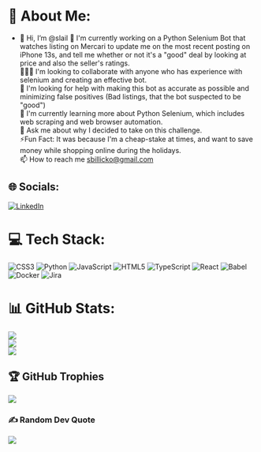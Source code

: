 <!---
slail/slail is a ✨ special ✨ repository because its `README.md` (this file) appears on your GitHub profile.
You can click the Preview link to take a look at your changes.
--->
# 💫 About Me:
- 👋 Hi, I’m @slail
👀 I'm currently working on a Python Selenium Bot that watches listing on Mercari to update me on the most recent posting on iPhone 13s, and tell me whether or not it's a "good" deal by looking at price and also the seller's ratings.<br>🧑‍🤝‍🧑 I'm looking to collaborate with anyone who has experience with selenium and creating an effective bot.<br>🤝 I'm looking for help with making this bot as accurate as possible and minimizing false positives (Bad listings, that the bot suspected to be "good")<br>🌱 I'm currently learning more about Python Selenium, which includes web scraping and web browser automation. <br>💬 Ask me about why I decided to take on this challenge.<br>⚡Fun Fact: It was because I'm a cheap-stake at times, and want to save money while shopping online during the holidays. <br> 📫 How to reach me sbillicko@gmail.com


## 🌐 Socials:
[![LinkedIn](https://img.shields.io/badge/LinkedIn-%230077B5.svg?logo=linkedin&logoColor=white)](https://linkedin.com/in/slail) 

# 💻 Tech Stack:
![CSS3](https://img.shields.io/badge/css3-%231572B6.svg?style=for-the-badge&logo=css3&logoColor=white) ![Python](https://img.shields.io/badge/python-3670A0?style=for-the-badge&logo=python&logoColor=ffdd54) ![JavaScript](https://img.shields.io/badge/javascript-%23323330.svg?style=for-the-badge&logo=javascript&logoColor=%23F7DF1E) ![HTML5](https://img.shields.io/badge/html5-%23E34F26.svg?style=for-the-badge&logo=html5&logoColor=white) ![TypeScript](https://img.shields.io/badge/typescript-%23007ACC.svg?style=for-the-badge&logo=typescript&logoColor=white) ![React](https://img.shields.io/badge/react-%2320232a.svg?style=for-the-badge&logo=react&logoColor=%2361DAFB) ![Babel](https://img.shields.io/badge/Babel-F9DC3e?style=for-the-badge&logo=babel&logoColor=black) ![Docker](https://img.shields.io/badge/docker-%230db7ed.svg?style=for-the-badge&logo=docker&logoColor=white) ![Jira](https://img.shields.io/badge/jira-%230A0FFF.svg?style=for-the-badge&logo=jira&logoColor=white)
# 📊 GitHub Stats:
![](https://github-readme-stats.vercel.app/api?username=slail&theme=calm&hide_border=false&include_all_commits=true&count_private=true)<br/>
![](https://github-readme-streak-stats.herokuapp.com/?user=slail&theme=calm&hide_border=false)<br/>
![](https://github-readme-stats.vercel.app/api/top-langs/?username=slail&theme=calm&hide_border=false&include_all_commits=true&count_private=true&layout=compact)

## 🏆 GitHub Trophies
![](https://github-profile-trophy.vercel.app/?username=slail&theme=radical&no-frame=false&no-bg=true&margin-w=4)

### ✍️ Random Dev Quote
![](https://quotes-github-readme.vercel.app/api?type=horizontal&theme=radical)

<!-- Proudly created with GPRM ( https://gprm.itsvg.in ) -->
